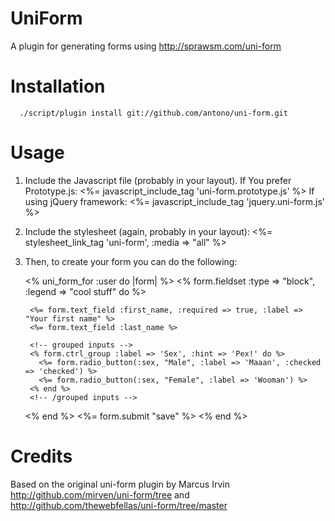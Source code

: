 UniForm
=======

A plugin for generating forms using http://sprawsm.com/uni-form

Installation
============

      ./script/plugin install git://github.com/antono/uni-form.git

Usage
=====

1. Include the Javascript file (probably in your layout).
   If You prefer Prototype.js:
        <%= javascript_include_tag 'uni-form.prototype.js' %>
   If using jQuery framework:
        <%= javascript_include_tag 'jquery.uni-form.js' %>

2. Include the stylesheet (again, probably in your layout):
        <%= stylesheet_link_tag 'uni-form', :media => "all" %>

3. Then, to create your form you can do the following:

    <% uni_form_for :user do |form| %>
      <% form.fieldset :type => "block", :legend => "cool stuff" do %>

        <%= form.text_field :first_name, :required => true, :label => "Your first name" %>
        <%= form.text_field :last_name %>

        <!-- grouped inputs -->
        <% form.ctrl_group :label => 'Sex', :hint => 'Pex!' do %>
          <%= form.radio_button(:sex, "Male", :label => 'Maaan', :checked => 'checked') %>
          <%= form.radio_button(:sex, "Female", :label => 'Wooman') %>
        <% end %>
        <!-- /grouped inputs -->

      <% end %>
      <%= form.submit "save" %>
    <% end %>

Credits
=======

Based on the original uni-form plugin by Marcus Irvin
http://github.com/mirven/uni-form/tree and
http://github.com/thewebfellas/uni-form/tree/master
